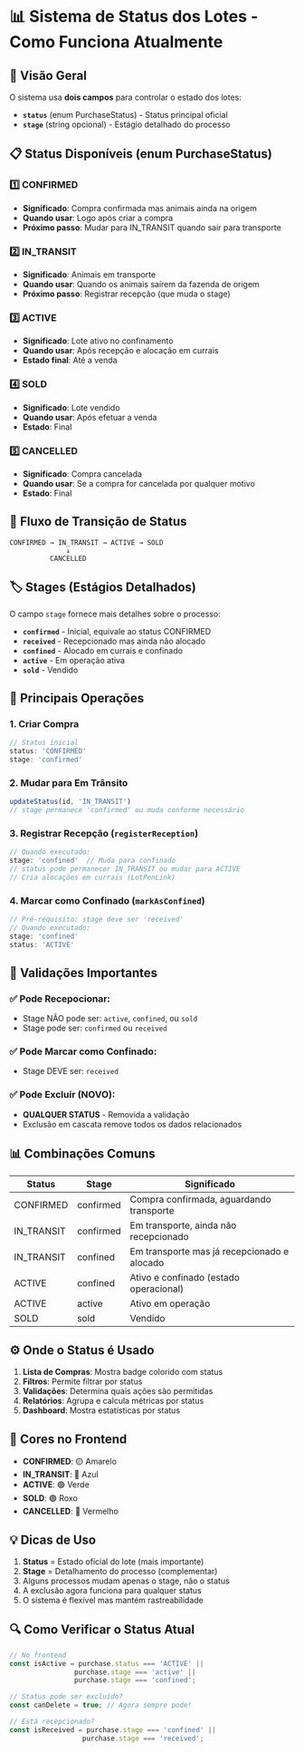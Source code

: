 # 📊 Sistema de Status dos Lotes - Como Funciona Atualmente

## 🎯 Visão Geral
O sistema usa **dois campos** para controlar o estado dos lotes:
- **`status`** (enum PurchaseStatus) - Status principal oficial
- **`stage`** (string opcional) - Estágio detalhado do processo

## 📋 Status Disponíveis (enum PurchaseStatus)

### 1️⃣ **CONFIRMED** 
- **Significado**: Compra confirmada mas animais ainda na origem
- **Quando usar**: Logo após criar a compra
- **Próximo passo**: Mudar para IN_TRANSIT quando sair para transporte

### 2️⃣ **IN_TRANSIT**
- **Significado**: Animais em transporte
- **Quando usar**: Quando os animais saírem da fazenda de origem
- **Próximo passo**: Registrar recepção (que muda o stage)

### 3️⃣ **ACTIVE**
- **Significado**: Lote ativo no confinamento
- **Quando usar**: Após recepção e alocação em currais
- **Estado final**: Até a venda

### 4️⃣ **SOLD**
- **Significado**: Lote vendido
- **Quando usar**: Após efetuar a venda
- **Estado**: Final

### 5️⃣ **CANCELLED**
- **Significado**: Compra cancelada
- **Quando usar**: Se a compra for cancelada por qualquer motivo
- **Estado**: Final

## 🔄 Fluxo de Transição de Status

```
CONFIRMED → IN_TRANSIT → ACTIVE → SOLD
              ↓
          CANCELLED
```

## 🏷️ Stages (Estágios Detalhados)

O campo `stage` fornece mais detalhes sobre o processo:

- **`confirmed`** - Inicial, equivale ao status CONFIRMED
- **`received`** - Recepcionado mas ainda não alocado
- **`confined`** - Alocado em currais e confinado
- **`active`** - Em operação ativa
- **`sold`** - Vendido

## 🔧 Principais Operações

### 1. **Criar Compra**
```typescript
// Status inicial
status: 'CONFIRMED'
stage: 'confirmed'
```

### 2. **Mudar para Em Trânsito**
```typescript
updateStatus(id, 'IN_TRANSIT')
// stage permanece 'confirmed' ou muda conforme necessário
```

### 3. **Registrar Recepção** (`registerReception`)
```typescript
// Quando executado:
stage: 'confined'  // Muda para confinado
// status pode permanecer IN_TRANSIT ou mudar para ACTIVE
// Cria alocações em currais (LotPenLink)
```

### 4. **Marcar como Confinado** (`markAsConfined`)
```typescript
// Pré-requisito: stage deve ser 'received'
// Quando executado:
stage: 'confined'
status: 'ACTIVE'
```

## 🚨 Validações Importantes

### ✅ Pode Recepocionar:
- Stage NÃO pode ser: `active`, `confined`, ou `sold`
- Stage pode ser: `confirmed` ou `received`

### ✅ Pode Marcar como Confinado:
- Stage DEVE ser: `received`

### ✅ Pode Excluir (NOVO):
- **QUALQUER STATUS** - Removida a validação
- Exclusão em cascata remove todos os dados relacionados

## 📊 Combinações Comuns

| Status | Stage | Significado |
|--------|-------|-------------|
| CONFIRMED | confirmed | Compra confirmada, aguardando transporte |
| IN_TRANSIT | confirmed | Em transporte, ainda não recepcionado |
| IN_TRANSIT | confined | Em transporte mas já recepcionado e alocado |
| ACTIVE | confined | Ativo e confinado (estado operacional) |
| ACTIVE | active | Ativo em operação |
| SOLD | sold | Vendido |

## ⚙️ Onde o Status é Usado

1. **Lista de Compras**: Mostra badge colorido com status
2. **Filtros**: Permite filtrar por status
3. **Validações**: Determina quais ações são permitidas
4. **Relatórios**: Agrupa e calcula métricas por status
5. **Dashboard**: Mostra estatísticas por status

## 🎨 Cores no Frontend

- **CONFIRMED**: 🟡 Amarelo
- **IN_TRANSIT**: 🔵 Azul
- **ACTIVE**: 🟢 Verde
- **SOLD**: 🟣 Roxo
- **CANCELLED**: 🔴 Vermelho

## 💡 Dicas de Uso

1. **Status** = Estado oficial do lote (mais importante)
2. **Stage** = Detalhamento do processo (complementar)
3. Alguns processos mudam apenas o stage, não o status
4. A exclusão agora funciona para qualquer status
5. O sistema é flexível mas mantém rastreabilidade

## 🔍 Como Verificar o Status Atual

```javascript
// No frontend
const isActive = purchase.status === 'ACTIVE' || 
                purchase.stage === 'active' || 
                purchase.stage === 'confined';

// Status pode ser excluído?
const canDelete = true; // Agora sempre pode!

// Está recepcionado?
const isReceived = purchase.stage === 'confined' || 
                  purchase.stage === 'received';
```